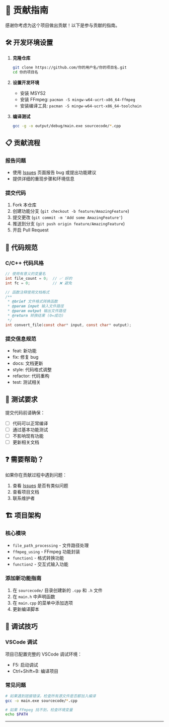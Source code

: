 # 📝 贡献指南

感谢你考虑为这个项目做出贡献！以下是参与贡献的指南。

## 🛠️ 开发环境设置

1. **克隆仓库**
   ```bash
   git clone https://github.com/你的用户名/你的项目名.git
   cd 你的项目名
   ```

2. **设置开发环境**
   - 安装 MSYS2
   - 安装 FFmpeg: `pacman -S mingw-w64-ucrt-x86_64-ffmpeg`
   - 安装编译工具: `pacman -S mingw-w64-ucrt-x86_64-toolchain`

3. **编译测试**
   ```bash
   gcc -g -o output/debug/main.exe sourcecode/*.cpp
   ```

## 📋 贡献流程

### 报告问题
- 使用 [Issues](../../issues) 页面报告 bug 或提出功能建议
- 提供详细的重现步骤和环境信息

### 提交代码
1. Fork 本仓库
2. 创建功能分支 (`git checkout -b feature/AmazingFeature`)
3. 提交更改 (`git commit -m 'Add some AmazingFeature'`)
4. 推送到分支 (`git push origin feature/AmazingFeature`)
5. 开启 Pull Request

## 📝 代码规范

### C/C++ 代码风格
```c
// 使用有意义的变量名
int file_count = 0;  // ✅ 好的
int fc = 0;          // ❌ 避免

// 函数注释使用文档格式
/**
 * @brief 文件格式转换函数
 * @param input 输入文件路径
 * @param output 输出文件路径
 * @return 转换结果 (0=成功)
 */
int convert_file(const char* input, const char* output);
```

### 提交信息规范
- feat: 新功能
- fix: 修复 bug
- docs: 文档更新
- style: 代码格式调整
- refactor: 代码重构
- test: 测试相关

## 🧪 测试要求

提交代码前请确保：
- [ ] 代码可以正常编译
- [ ] 通过基本功能测试
- [ ] 不影响现有功能
- [ ] 更新相关文档

## ❓ 需要帮助？

如果你在贡献过程中遇到问题：
1. 查看 [Issues](../../issues) 是否有类似问题
2. 查看项目文档
3. 联系维护者


## 🏗️ 项目架构

### 核心模块
- `file_path_processing` - 文件路径处理
- `ffmpeg_using` - FFmpeg 功能封装  
- `function1` - 格式转换功能
- `function2` - 交互式输入功能

### 添加新功能指南
1. 在 `sourcecode/` 目录创建新的 `.cpp` 和 `.h` 文件
2. 在 `main.h` 中声明函数
3. 在 `main.cpp` 的菜单中添加选项
4. 更新编译脚本

## 🔧 调试技巧

### VSCode 调试
项目已配置完整的 VSCode 调试环境：
- F5: 启动调试
- Ctrl+Shift+B: 编译项目

### 常见问题
```bash
# 如果遇到链接错误，检查所有源文件是否都加入编译
gcc -o main.exe sourcecode/*.cpp

# 如果 FFmpeg 找不到，检查环境变量
echo $PATH
```

---

